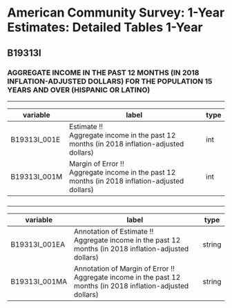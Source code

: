 # American Community Survey: 1-Year Estimates: Detailed Tables 1-Year

## B19313I

### AGGREGATE INCOME IN THE PAST 12 MONTHS (IN 2018 INFLATION-ADJUSTED DOLLARS) FOR THE POPULATION 15 YEARS AND OVER (HISPANIC OR LATINO)

___

| variable | label | type |
| ----- | ----- | ----- |
| B19313I_001E | Estimate !!<br>Aggregate income in the past 12 months (in 2018 inflation-adjusted dollars) | int |
| B19313I_001M | Margin of Error !!<br>Aggregate income in the past 12 months (in 2018 inflation-adjusted dollars) | int |
### 

___

| variable | label | type |
| ----- | ----- | ----- |
| B19313I_001EA | Annotation of Estimate !!<br>Aggregate income in the past 12 months (in 2018 inflation-adjusted dollars) | string |
| B19313I_001MA | Annotation of Margin of Error !!<br>Aggregate income in the past 12 months (in 2018 inflation-adjusted dollars) | string |

